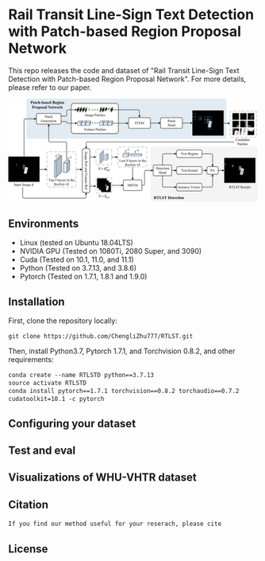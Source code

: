 # Rail Transit Line-Sign Text Detection with Patch-based Region Proposal Network

This repo releases the code and dataset of "Rail Transit Line-Sign Text Detection with Patch-based Region Proposal Network". 
For more details, please refer to our paper.

![Architecture](./Architecture.png)


## Environments
- Linux (tested on Ubuntu 18.04LTS)
- NVIDIA GPU (Tested on 1080Ti, 2080 Super, and 3090)
- Cuda (Tested on 10.1, 11.0, and 11.1)
- Python (Tested on 3.7.13, and 3.8.6)
- Pytorch (Tested on 1.7.1, 1.8.1 and 1.9.0)

## Installation
First, clone the repository locally:

```shell
git clone https://github.com/ChengliZhu777/RTLST.git
```

Then, install Python3.7, Pytorch 1.7.1, and Torchvision 0.8.2, and other requirements:
```shell
conda create --name RTLSTD python==3.7.13
source activate RTLSTD
conda install pytorch==1.7.1 torchvision==0.8.2 torchaudio==0.7.2 cudatoolkit=10.1 -c pytorch
```

## Configuring your dataset


## Test and eval


## Visualizations of WHU-VHTR dataset

## Citation
```bash
If you find our method useful for your reserach, please cite
```
## License

